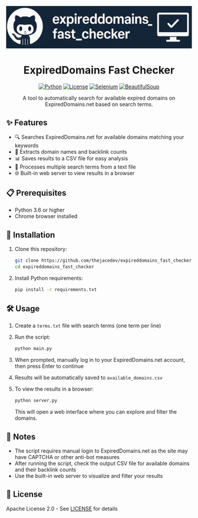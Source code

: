 <div align="center">
  <img src="assets/banner.png" alt="ExpiredDomains Fast Checker" width="800">
</div>

<div align="center">
  
  # ExpiredDomains Fast Checker

  [![Python](https://img.shields.io/badge/Python-3.6+-blue.svg)](https://www.python.org/downloads/)
  [![License](https://img.shields.io/badge/License-MIT-green.svg)](https://opensource.org/licenses/MIT)
  [![Selenium](https://img.shields.io/badge/Selenium-WebDriver-43B02A.svg)](https://selenium-python.readthedocs.io/)
  [![BeautifulSoup](https://img.shields.io/badge/BeautifulSoup-4-orange.svg)](https://www.crummy.com/software/BeautifulSoup/)
  
  A tool to automatically search for available expired domains on ExpiredDomains.net based on search terms.
</div>

## ✨ Features

- 🔍 Searches ExpiredDomains.net for available domains matching your keywords
- 🔗 Extracts domain names and backlink counts
- 📊 Saves results to a CSV file for easy analysis
- 📝 Processes multiple search terms from a text file
- 🌐 Built-in web server to view results in a browser

## 📋 Prerequisites

- Python 3.6 or higher
- Chrome browser installed

## 🚀 Installation

1. Clone this repository:
   ```bash
   git clone https://github.com/thejacedev/expireddomains_fast_checker.git
   cd expireddomains_fast_checker
   ```

2. Install Python requirements:
   ```bash
   pip install -r requirements.txt
   ```

## 🛠️ Usage

1. Create a `terms.txt` file with search terms (one term per line)
2. Run the script:

   ```bash
   python main.py
   ```

3. When prompted, manually log in to your ExpiredDomains.net account, then press Enter to continue
4. Results will be automatically saved to `available_domains.csv`

5. To view the results in a browser:
   ```bash
   python server.py
   ```
   This will open a web interface where you can explore and filter the domains.


## 📝 Notes

- The script requires manual login to ExpiredDomains.net as the site may have CAPTCHA or other anti-bot measures
- After running the script, check the output CSV file for available domains and their backlink counts
- Use the built-in web server to visualize and filter your results

## 📄 License

Apache License 2.0 - See [LICENSE](LICENSE) for details